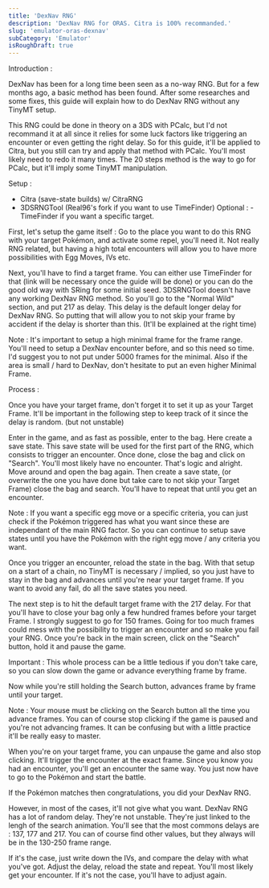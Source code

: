 ```yaml
---
title: 'DexNav RNG'
description: 'DexNav RNG for ORAS. Citra is 100% recommanded.'
slug: 'emulator-oras-dexnav'
subCategory: 'Emulator'
isRoughDraft: true
---
```


Introduction :

DexNav has been for a long time been seen as a no-way RNG. But for a few months ago, a basic method has been found. After some researches and some fixes, this guide will explain how to do DexNav RNG without any TinyMT setup.

This RNG could be done in theory on a 3DS with PCalc, but I'd not recommand it at all since it relies for some luck factors like triggering an encounter or even getting the right delay. So for this guide, it'll be applied to Citra, but you still can try and apply that method with PCalc. You'll most likely need to redo it many times. The 20 steps method is the way to go for PCalc, but it'll imply some TinyMT manipulation.

Setup :

- Citra (save-state builds) w/ CitraRNG
- 3DSRNGTool (Real96's fork if you want to use TimeFinder)
  Optional : - TimeFinder if you want a specific target.

First, let's setup the game itself : Go to the place you want to do this RNG with your target Pokémon, and activate some repel, you'll need it. Not really RNG related, but having a high total encounters will allow you to have more possibilities with Egg Moves, IVs etc.

Next, you'll have to find a target frame. You can either use TimeFinder for that (link will be necessary once the guide will be done) or you can do the good old way with SRing for some initial seed. 3DSRNGTool doesn't have any working DexNav RNG method. So you'll go to the "Normal Wild" section, and put 217 as delay. This delay is the default longer delay for DexNav RNG. So putting that will allow you to not skip your frame by accident if the delay is shorter than this. (It'll be explained at the right time)

Note : It's important to setup a high minimal frame for the frame range. You'll need to setup a DexNav encounter before, and so this need so time. I'd suggest you to not put under 5000 frames for the minimal. Also if the area is small / hard to DexNav, don't hesitate to put an even higher Minimal Frame.

Process :

Once you have your target frame, don't forget it to set it up as your Target Frame. It'll be important in the following step to keep track of it since the delay is random. (but not unstable)

Enter in the game, and as fast as possible, enter to the bag. Here create a save state. This save state will be used for the first part of the RNG, which consists to trigger an encounter. Once done, close the bag and click on "Search". You'll most likely have no encounter. That's logic and alright. Move around and open the bag again. Then create a save state, (or overwrite the one you have done but take care to not skip your Target Frame) close the bag and search. You'll have to repeat that until you get an encounter.

Note : If you want a specific egg move or a specific criteria, you can just check if the Pokémon triggered has what you want since these are independant of the main RNG factor. So you can continue to setup save states until you have the Pokémon with the right egg move / any criteria you want.

Once you trigger an encounter, reload the state in the bag. With that setup on a start of a chain, no TinyMT is necessary / implied, so you just have to stay in the bag and advances until you're near your target frame. If you want to avoid any fail, do all the save states you need.

The next step is to hit the default target frame with the 217 delay. For that you'll have to close your bag only a few hundred frames before your target Frame. I strongly suggest to go for 150 frames. Going for too much frames could mess with the possibility to trigger an encounter and so make you fail your RNG. Once you're back in the main screen, click on the "Search" button, hold it and pause the game.

Important : This whole process can be a little tedious if you don't take care, so you can slow down the game or advance everything frame by frame.

Now while you're still holding the Search button, advances frame by frame until your target.

Note : Your mouse must be clicking on the Search button all the time you advance frames. You can of course stop clicking if the game is paused and you're not advancing frames. It can be confusing but with a little practice it'll be really easy to master.

When you're on your target frame, you can unpause the game and also stop clicking. It'll trigger the encounter at the exact frame. Since you know you had an encounter, you'll get an encounter the same way. You just now have to go to the Pokémon and start the battle.

If the Pokémon matches then congratulations, you did your DexNav RNG.

However, in most of the cases, it'll not give what you want. DexNav RNG has a lot of random delay. They're not unstable. They're just linked to the lengh of the search animation. You'll see that the most commons delays are : 137, 177 and 217. You can of course find other values, but they always will be in the 130-250 frame range.

If it's the case, just write down the IVs, and compare the delay with what you've got. Adjust the delay, reload the state and repeat. You'll most likely get your encounter. If it's not the case, you'll have to adjust again.
